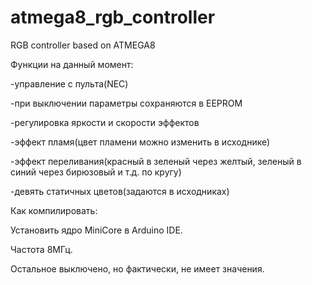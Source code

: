 # atmega8_rgb_controller
RGB controller based on ATMEGA8

Функции на данный момент:

-управление с пульта(NEC)

-при выключении параметры сохраняются в EEPROM

-регулировка яркости и скорости эффектов

-эффект пламя(цвет пламени можно изменить в исходнике)

-эффект переливания(красный в зеленый через желтый, зеленый в синий через бирюзовый и т.д. по кругу)

-девять статичных цветов(задаются в исходниках)


Как компилировать:

Установить ядро MiniCore в Arduino IDE.

Частота 8МГц.

Остальное выключено, но фактически, не имеет значения.
